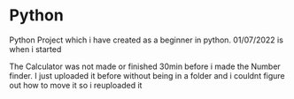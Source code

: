 # Python
Python Project which i have created as a beginner in python. 01/07/2022 is when i started


The Calculator was not made or finished 30min before i made the Number finder. I just uploaded it before without being in a folder and i couldnt figure out how to move it so i reuploaded it 
